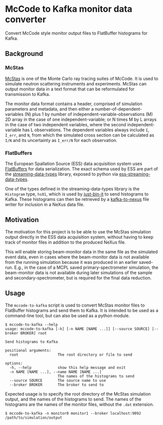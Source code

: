 # McCode to Kafka monitor data converter
Convert McCode style monitor output files to FlatBuffer histograms for Kafka.

## Background
### McStas
[McStas](https://mcstas.org) is one of the Monte Carlo ray tracing suites of McCode.
It is used to simulate neutron scattering instruments and experiments.
McStas can output monitor data in a text format that can be reformulated for transmission to Kafka.

The monitor data format contains a header, comprised of simulation parameters and metadata, 
and then either a number-of-dependent-variables (N) plus 1 by number of independent-variable-observations (M)
2D array in the case of one independent-variable;
or N times M by L arrays in the case of two independent variables, where the second independent-variable
has L observations.
The dependent variables always include `I`, `I_err`, and `N`, from which the simulated cross section 
can be calculated as `I/N` and its uncertainty as `I_err/N` for each observation.

### FlatBuffers
The European Spallation Source (ESS) data acquisition system uses [FlatBuffers](https://google.github.io/flatbuffers/)
for data serialization.
The exact schema used by ESS are part of the [streaming-data-types](https://github.com/ess-dmsc/streaming-data-types)
library, exposed to python via [ess-streaming-data-types](https://github.com/ess-dmsc/python-streaming-data-types).

One of the types defined in the streaming-data-types library is the `Histogram` type, `hs01`,
which is used by [just-bin-it](https://github.com/ess-dmsc/just-bin-it/) to send histograms to Kafka.
These histograms can then be retrieved by a [kafka-to-nexus](https://github.com/ess-dmsc/kafka-to-nexus) file writer
for inclusion in a NeXus data file.

## Motivation
The motivation for this project is to be able to use the McStas simulation output directly in the ESS data acquisition
system, without having to keep track of monitor files in addition to the produced NeXus file.

This will enable storing beam-monitor data in the same file as the simulated event data,
even in cases where the beam-monitor data is not available from the running simulation because it was
produced in an earlier saved-run.
E.g., in the case of a MCPL saved primary-spectrometer simulation, the beam-monitor data is not available during
later simulations of the sample and secondary-spectrometer, but is required for the final data reduction.

## Usage
The `mccode-to-kafka` script is used to convert McStas monitor files to FlatBuffer histograms and send them to Kafka.
It is intended to be used as a command-line tool, but can also be used as a python module.

```shell
$ mccode-to-kafka --help
usage: mccode-to-kafka [-h] [-n NAME [NAME ...]] [--source SOURCE] [--broker BROKER] root

Send histograms to Kafka

positional arguments:
  root                  The root directory or file to send

options:
  -h, --help            show this help message and exit
  -n NAME [NAME ...], --name NAME [NAME ...]
                        The names of the histograms to send
  --source SOURCE       The source name to use
  --broker BROKER       The broker to send to
```

Expected usage is to specify the root directory of the McStas simulation output, and the names of the histograms to send.
The names of the histograms are the names of the monitor files, without the `.dat` extension.
```shell
$ mccode-to-kafka -n monitor0 monitor1 --broker localhost:9092 /path/to/simulation/output
```
